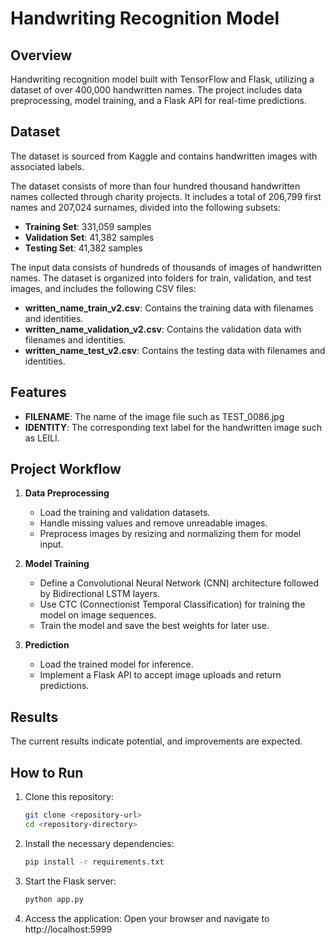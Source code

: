 # Handwriting Recognition Model

## Overview
Handwriting recognition model built with TensorFlow and Flask, utilizing a dataset of over 400,000 handwritten names. The project includes data preprocessing, model training, and a Flask API for real-time predictions.

## Dataset
The dataset is sourced from Kaggle and contains handwritten images with associated labels. 

The dataset consists of more than four hundred thousand handwritten names collected through charity projects. It includes a total of 206,799 first names and 207,024 surnames, divided into the following subsets:

- **Training Set**: 331,059 samples
- **Validation Set**: 41,382 samples
- **Testing Set**: 41,382 samples

The input data consists of hundreds of thousands of images of handwritten names. The dataset is organized into folders for train, validation, and test images, and includes the following CSV files:

- **written_name_train_v2.csv**: Contains the training data with filenames and identities.
- **written_name_validation_v2.csv**: Contains the validation data with filenames and identities.
- **written_name_test_v2.csv**: Contains the testing data with filenames and identities.

## Features
- **FILENAME**: The name of the image file such as TEST_0086.jpg
- **IDENTITY**: The corresponding text label for the handwritten image such as LEILI.

## Project Workflow

1. **Data Preprocessing**
   - Load the training and validation datasets.
   - Handle missing values and remove unreadable images.
   - Preprocess images by resizing and normalizing them for model input.

2. **Model Training**
   - Define a Convolutional Neural Network (CNN) architecture followed by Bidirectional LSTM layers.
   - Use CTC (Connectionist Temporal Classification) for training the model on image sequences.
   - Train the model and save the best weights for later use.

3. **Prediction**
   - Load the trained model for inference.
   - Implement a Flask API to accept image uploads and return predictions.


## Results

The current results indicate potential, and improvements are expected.

## How to Run

1. Clone this repository:
   ```bash
   git clone <repository-url>
   cd <repository-directory>
2. Install the necessary dependencies:
   ```bash
   pip install -r requirements.txt
3. Start the Flask server:
   ```bash
   python app.py
4. Access the application: Open your browser and navigate to http://localhost:5999
